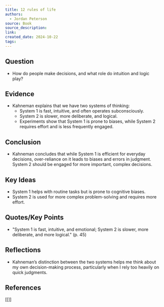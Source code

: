 ```yaml
---
title: 12 rules of life
authors:
  - Jordan Peterson
source: Book
source_description: 
link: 
created_date: 2024-10-22
tags:
---
```

## Question 
- How do people make decisions, and what role do intuition and logic play?

## Evidence 
- Kahneman explains that we have two systems of thinking: 
	- System 1 is fast, intuitive, and often operates subconsciously. 
	- System 2 is slower, more deliberate, and logical. 
	- Experiments show that System 1 is prone to biases, while System 2 requires effort and is less frequently engaged.

## Conclusion 
- Kahneman concludes that while System 1 is efficient for everyday decisions, over-reliance on it leads to biases and errors in judgment. System 2 should be engaged for more important, complex decisions. 

## Key Ideas 
- System 1 helps with routine tasks but is prone to cognitive biases. 
- System 2 is used for more complex problem-solving and requires more effort.


## Quotes/Key Points 
- "System 1 is fast, intuitive, and emotional; System 2 is slower, more deliberate, and more logical." (p. 45)

## Reflections 
- Kahneman’s distinction between the two systems helps me think about my own decision-making process, particularly when I rely too heavily on quick judgments.
## References
[[]]